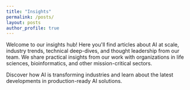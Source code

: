 ```yaml
---
title: "Insights"
permalink: /posts/
layout: posts
author_profile: true
---
```


Welcome to our insights hub! Here you'll find articles about AI at scale, industry trends, technical deep-dives, and thought leadership from our team. We share practical insights from our work with organizations in life sciences, bioinformatics, and other mission-critical sectors.

Discover how AI is transforming industries and learn about the latest developments in production-ready AI solutions.
